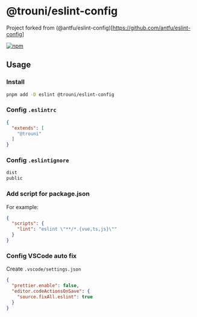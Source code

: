 # @trouni/eslint-config

Project forked from (@antfu/eslint-config)[https://github.com/antfu/eslint-config]

[![npm](https://img.shields.io/npm/v/@trouni/eslint-config)](https://npmjs.com/package/@trouni/eslint-config)

## Usage

### Install

```bash
pnpm add -D eslint @trouni/eslint-config
```

### Config `.eslintrc`

```json
{
  "extends": [
    "@trouni"
  ]
}
```

### Config `.eslintignore`

```txt
dist
public
```

### Add script for package.json

For example:

```json
{
  "scripts": {
    "lint": "eslint \"**/*.{vue,ts,js}\""
  }
}
```

### Config VSCode auto fix

Create `.vscode/settings.json`

```json
{
  "prettier.enable": false,
  "editor.codeActionsOnSave": {
    "source.fixAll.eslint": true
  }
}
```
